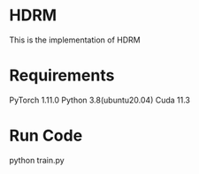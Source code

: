 # HDRM
This is the implementation of HDRM

# Requirements
PyTorch  1.11.0
Python  3.8(ubuntu20.04)
Cuda  11.3

# Run Code
python train.py
